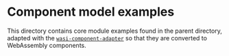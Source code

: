 # Component model examples

This directory contains core module examples found in the parent
directory, adapted with the
[`wasi-component-adapter`](./wasi-component-adapter/README.md) so that they are
converted to WebAssembly components.
